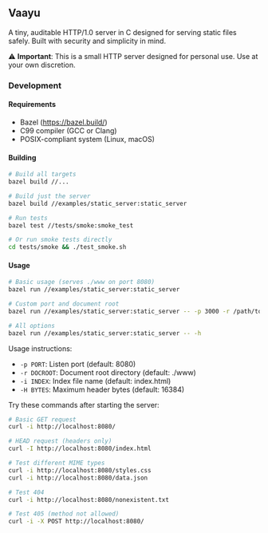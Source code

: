 ## Vaayu

A tiny, auditable HTTP/1.0 server in C designed for serving static files safely. Built with security and simplicity in mind.

⚠️ **Important**: This is a small HTTP server designed for personal use. Use at your own discretion.

### Development

#### Requirements

- Bazel (https://bazel.build/)
- C99 compiler (GCC or Clang)
- POSIX-compliant system (Linux, macOS)

#### Building

```bash
# Build all targets
bazel build //...

# Build just the server
bazel build //examples/static_server:static_server

# Run tests
bazel test //tests/smoke:smoke_test

# Or run smoke tests directly
cd tests/smoke && ./test_smoke.sh
```

#### Usage

```bash
# Basic usage (serves ./www on port 8080)
bazel run //examples/static_server:static_server

# Custom port and document root
bazel run //examples/static_server:static_server -- -p 3000 -r /path/to/files

# All options
bazel run //examples/static_server:static_server -- -h
```

Usage instructions:

- `-p PORT`: Listen port (default: 8080)
- `-r DOCROOT`: Document root directory (default: ./www)
- `-i INDEX`: Index file name (default: index.html)
- `-H BYTES`: Maximum header bytes (default: 16384)

Try these commands after starting the server:

```bash
# Basic GET request
curl -i http://localhost:8080/

# HEAD request (headers only)
curl -I http://localhost:8080/index.html

# Test different MIME types
curl -i http://localhost:8080/styles.css
curl -i http://localhost:8080/data.json

# Test 404
curl -i http://localhost:8080/nonexistent.txt

# Test 405 (method not allowed)
curl -i -X POST http://localhost:8080/
```
